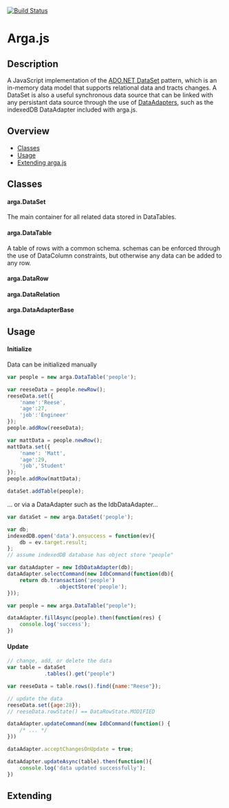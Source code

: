 [![Build Status](https://travis-ci.org/jrwalt4/arga.svg?branch=master)](https://travis-ci.org/jrwalt4/arga)
# Arga.js

## Description

A JavaScript implementation of the [ADO.NET DataSet](https://msdn.microsoft.com/en-us/library/ss7fbaez(v=vs.110).aspx) pattern, which is an in-memory data model that supports relational data and tracts changes. A DataSet is also a useful synchronous data source that can be linked with any persistant data source through the use of [DataAdapters](https://msdn.microsoft.com/en-us/library/system.data.common.dataadapter(v=vs.110).aspx), such as the indexedDB DataAdapter included with arga.js.

## Overview
- [Classes](#classes)
- [Usage](#usage)
- [Extending arga.js](#extending) 

## Classes

#### arga.DataSet
The main container for all related data stored in DataTables.

#### arga.DataTable
A table of rows with a common schema. schemas can be enforced through the use of DataColumn constraints, but otherwise any data can be added to any row.

#### arga.DataRow

#### arga.DataRelation

#### arga.DataAdapterBase

## Usage

#### Initialize 
Data can be initialized manually
```JavaScript
var people = new arga.DataTable('people');

var reeseData = people.newRow();
reeseData.set({
    'name':'Reese',
    'age':27,
    'job':'Engineer'
});
people.addRow(reeseData);

var mattData = people.newRow();
mattData.set({
    'name': 'Matt',
    'age':29,
    'job','Student'
});
people.addRow(mattData);

dataSet.addTable(people);
```

... or via a DataAdapter such as the IdbDataAdapter...

```JavaScript
var dataSet = new arga.DataSet('people');

var db; 
indexedDB.open('data').onsuccess = function(ev){
    db = ev.target.result;
};
// assume indexedDB database has object store "people"

var dataAdapter = new IdbDataAdapter(db);
dataAdapter.selectCommand(new IdbCommand(function(db){
    return db.transaction('people')
                .objectStore('people');
}));

var people = new arga.DataTable("people");

dataAdapter.fillAsync(people).then(function(res) {
    console.log('success');
})
```

#### Update

```JavaScript
// change, add, or delete the data
var table = dataSet
            .tables().get("people")

var reeseData = table.rows().find({name:"Reese"});

// update the data
reeseData.set({age:28}); 
// reeseData.rowState() == DataRowState.MODIFIED

dataAdapter.updateCommand(new IdbCommand(function() {
    /* ... */
}))

dataAdapter.acceptChangesOnUpdate = true;

dataAdapter.updateAsync(table).then(function(){
    console.log('data updated successfully');
})

```

## Extending